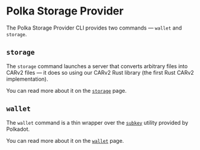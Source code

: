 # Polka Storage Provider

The Polka Storage Provider CLI provides two commands — `wallet` and `storage`.

## `storage`

The `storage` command launches a server that converts arbitrary files into CARv2 files
— it does so using our CARv2 Rust library (the first Rust CARv2 implementation).

You can read more about it on the [`storage`](./storage.md) page.

## `wallet`

The `wallet` command is a thin wrapper over the [`subkey`](https://docs.substrate.io/reference/command-line-tools/subkey/) utility provided by Polkadot.

You can read more about it on the [`wallet`](./wallet.md) page.
